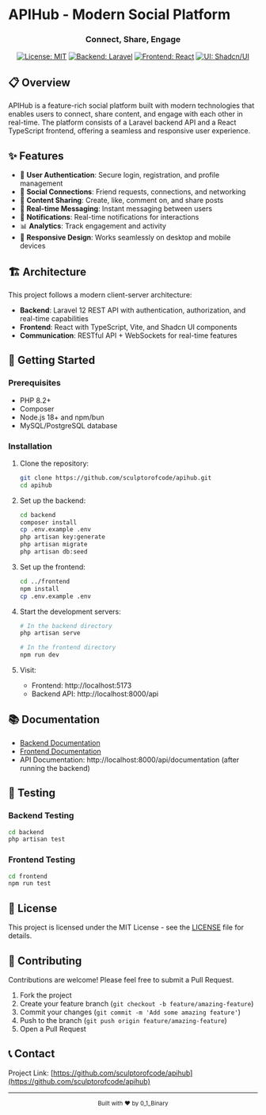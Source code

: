 # APIHub - Modern Social Platform

<div align="center">
  <h3>Connect, Share, Engage</h3>
  
  [![License: MIT](https://img.shields.io/badge/License-MIT-blue.svg)](https://opensource.org/licenses/MIT)
  [![Backend: Laravel](https://img.shields.io/badge/Backend-Laravel%2012-FF2D20?logo=laravel)](https://laravel.com)
  [![Frontend: React](https://img.shields.io/badge/Frontend-React%20+%20TypeScript-61DAFB?logo=react)](https://react.dev)
  [![UI: Shadcn/UI](https://img.shields.io/badge/UI-Shadcn-000000)](https://ui.shadcn.com/)
</div>

## 📋 Overview

APIHub is a feature-rich social platform built with modern technologies that enables users to connect, share content, and engage with each other in real-time. The platform consists of a Laravel backend API and a React TypeScript frontend, offering a seamless and responsive user experience.

## ✨ Features

- 👥 **User Authentication**: Secure login, registration, and profile management
- 📱 **Social Connections**: Friend requests, connections, and networking
- 📝 **Content Sharing**: Create, like, comment on, and share posts
- 💬 **Real-time Messaging**: Instant messaging between users
- 🔔 **Notifications**: Real-time notifications for interactions
- 📊 **Analytics**: Track engagement and activity
- 📱 **Responsive Design**: Works seamlessly on desktop and mobile devices

## 🏗️ Architecture

This project follows a modern client-server architecture:

- **Backend**: Laravel 12 REST API with authentication, authorization, and real-time capabilities
- **Frontend**: React with TypeScript, Vite, and Shadcn UI components
- **Communication**: RESTful API + WebSockets for real-time features

## 🚀 Getting Started

### Prerequisites

- PHP 8.2+
- Composer
- Node.js 18+ and npm/bun
- MySQL/PostgreSQL database

### Installation

1. Clone the repository:
   ```bash
   git clone https://github.com/sculptorofcode/apihub.git
   cd apihub
   ```

2. Set up the backend:
   ```bash
   cd backend
   composer install
   cp .env.example .env
   php artisan key:generate
   php artisan migrate
   php artisan db:seed
   ```

3. Set up the frontend:
   ```bash
   cd ../frontend
   npm install
   cp .env.example .env
   ```

4. Start the development servers:
   ```bash
   # In the backend directory
   php artisan serve

   # In the frontend directory
   npm run dev
   ```

5. Visit:
   - Frontend: http://localhost:5173
   - Backend API: http://localhost:8000/api

## 📚 Documentation

- [Backend Documentation](./backend/README.md)
- [Frontend Documentation](./frontend/README.md)
- API Documentation: http://localhost:8000/api/documentation (after running the backend)

## 🧪 Testing

### Backend Testing
```bash
cd backend
php artisan test
```

### Frontend Testing
```bash
cd frontend
npm run test
```

## 📝 License

This project is licensed under the MIT License - see the [LICENSE](LICENSE) file for details.

## 🤝 Contributing

Contributions are welcome! Please feel free to submit a Pull Request.

1. Fork the project
2. Create your feature branch (`git checkout -b feature/amazing-feature`)
3. Commit your changes (`git commit -m 'Add some amazing feature'`)
4. Push to the branch (`git push origin feature/amazing-feature`)
5. Open a Pull Request

## 📞 Contact

Project Link: [https://github.com/sculptorofcode/apihub](https://github.com/sculptorofcode/apihub)

---

<div align="center">
  <sub>Built with ❤️ by 0_1_Binary</sub>
</div>
